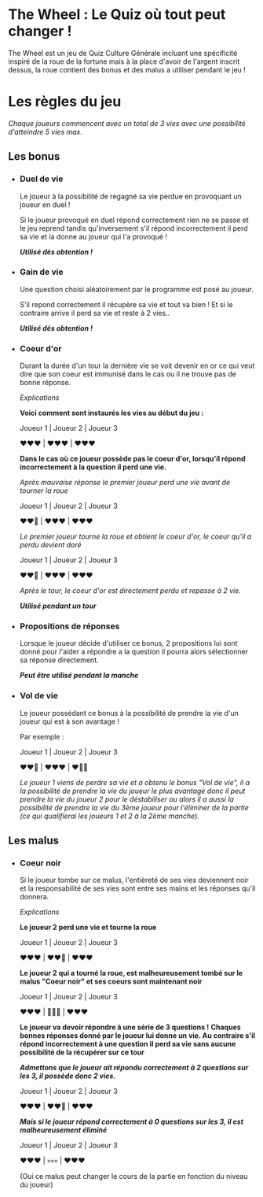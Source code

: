 # The Wheel : Le Quiz où tout peut changer !

The Wheel est un jeu de Quiz Culture Générale incluant une spécificité inspiré de la roue de la fortune mais à la place d'avoir de l'argent inscrit dessus, la roue contient des bonus et des malus a utiliser pendant le jeu !

# Les règles du jeu

*Chaque joueurs commencent avec un total de 3 vies avec une possibilité d'atteindre 5 vies max.* 

## Les bonus
- ### Duel de vie
  Le joueur à la possibilité de regagné sa vie perdue en provoquant un joueur en duel !

  Si le joueur provoqué en duel répond correctement rien ne se passe et le jeu reprend tandis qu'inversement s'il répond incorrectement il perd sa vie et la donne au joueur qui l'a provoqué !

  ***Utilisé dès obtention !***
- ### Gain de vie
  Une question choisi aléatoirement par le programme est posé au joueur.
  
  S'il repond correctement il récupère sa vie et tout va bien !
  Et si le contraire arrive il perd sa vie et reste à 2 vies..

  ***Utilisé dès obtention !***
- ### Coeur d'or
  Durant la durée d'un tour la dernière vie se voit devenir en or ce qui veut dire que son coeur est immunisé dans le cas ou il ne trouve pas de bonne réponse.

  *Explications*
  
  **Voici comment sont instaurés les vies au début du jeu :**
  
  Joueur 1 | Joueur 2 | Joueur 3
  
   ❤️❤️❤️ | ❤️❤️❤️ | ❤️❤️❤️
  
  **Dans le cas où ce joueur possède pas le coeur d'or, lorsqu'il répond incorrectement à la question il perd une vie.**

  *Après mauvaise réponse le premier joueur perd une vie avant de tourner la roue*

  Joueur 1 | Joueur 2 | Joueur 3
  
  ❤️❤️🤍  | ❤️❤️❤️ | ❤️❤️❤️

  *Le premier joueur tourne la roue et obtient le coeur d'or, le coeur qu'il a perdu devient doré*

  Joueur 1 | Joueur 2 | Joueur 3
  
  ❤️❤️💛  | ❤️❤️❤️ | ❤️❤️❤️

  *Après le tour, le coeur d'or est directement perdu et repasse à 2 vie.*
  
  ***Utilisé pendant un tour***

- ### Propositions de réponses

  Lorsque le joueur décide d'utiliser ce bonus, 2 propositions lui sont donné pour l'aider a répondre a la question il pourra alors sélectionner sa réponse directement.
  
  ***Peut être utilisé pendant la manche***
- ### Vol de vie
  Le joueur possédant ce bonus à la possibilité de prendre la vie d'un joueur qui est à son avantage !
  
  Par exemple :
  
  Joueur 1 | Joueur 2 | Joueur 3
  
  ❤️❤️🤍  | ❤️❤️❤️ | ❤️🤍🤍

  *Le joueur 1 viens de perdre sa vie et a obtenu le bonus "Vol de vie",
  il a la possibilité de prendre la vie du joueur le plus avantagé donc il peut prendre la vie du joueur 2 pour le déstabiliser
  ou alors il a aussi la possibilité de prendre la vie du 3ème joueur pour l'éliminer de la partie (ce qui qualifierai les joueurs 1 et 2 à la 2ème manche).*

## Les malus
- ### Coeur noir
  Si le joueur tombe sur ce malus, l'entièreté de ses vies deviennent noir et la responsabilité de ses vies sont entre ses mains et les réponses qu'il donnera.

  *Explications*

  **Le joueur 2 perd une vie et tourne la roue**
  
  Joueur 1 | Joueur 2 | Joueur 3
  
  ❤️❤️❤️  | ❤️❤️🤍 | ❤️❤️❤️

  **Le joueur 2 qui a tourné la roue, est malheureusement tombé sur le malus "Coeur noir" et ses coeurs sont maintenant noir**

  Joueur 1 | Joueur 2 | Joueur 3 

  ❤️❤️❤️  | 🖤🖤🖤 | ❤️❤️❤️
  
  **Le joueur va devoir répondre à une série de 3 questions !**
  **Chaques bonnes réponses donné par le joueur lui donne un vie.
  Au contraire s'il répond incorrectement à une question il perd sa vie sans aucune possibilité de la récupérer sur ce tour**

   ***Admettons que le joueur ait répondu correctement à 2 questions sur les 3, il possède donc 2 vies.***
  
  Joueur 1 | Joueur 2 | Joueur 3
  
  ❤️❤️❤️  | ❤️❤️🤍 | ❤️❤️❤️

  ***Mais si le joueur répond correctement à 0 questions sur les 3, il est malheureusement éliminé***

  Joueur 1 | Joueur 2 | Joueur 3
  
  ❤️❤️❤️  | 💀💀💀 | ❤️❤️❤️

  (Oui ce malus peut changer le cours de la partie en fonction du niveau du joueur)

